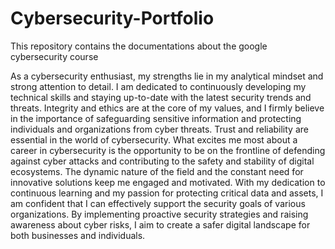 # Cybersecurity-Portfolio
This repository contains the documentations about the google cybersecurity course

As a cybersecurity enthusiast, my strengths lie in my analytical mindset and strong attention to detail. I am dedicated to continuously developing my technical skills and staying up-to-date with the latest security trends and threats.
Integrity and ethics are at the core of my values, and I firmly believe in the importance of safeguarding sensitive information and protecting individuals and organizations from cyber threats. Trust and reliability are essential in the world of cybersecurity.
What excites me most about a career in cybersecurity is the opportunity to be on the frontline of defending against cyber attacks and contributing to the safety and stability of digital ecosystems. The dynamic nature of the field and the constant need for innovative solutions keep me engaged and motivated.
With my dedication to continuous learning and my passion for protecting critical data and assets, I am confident that I can effectively support the security goals of various organizations. By implementing proactive security strategies and raising awareness about cyber risks, I aim to create a safer digital landscape for both businesses and individuals.
